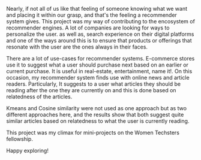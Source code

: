 Nearly, if not all of us like that feeling of someone knowing what we want and placing it within our grasp, and that's the feeling a recommender system gives. 
This project was my way of contributing to the encosystem of recommender engines. A lot of companies are looking for ways to personalize the user. as well as, search experience on their digital platforms and one of the ways around this is to ensure that products or offerings that resonate with the user are the ones always in their faces.

There are a lot of use-cases for recommender systems. E-commerce stores use it to suggest what a user should purchase next based on an earlier or current purchase. It is useful in real-estate, entertainment, name it!. On this occasion, my recommender system finds use with online news and article readers. Particularly, It suggests to a user what articles they should be reading after the one they are currently on and this is done based on relatedness of the articles. 

Kmeans and Cosine similarity were not used as one approach but as two different approaches here, and the results show that both suggest quite similar articles based on relatedness to what the user is currently reading. 

This project was my climax for mini-projects on the Women Techsters fellowship.

Happy exploring!
